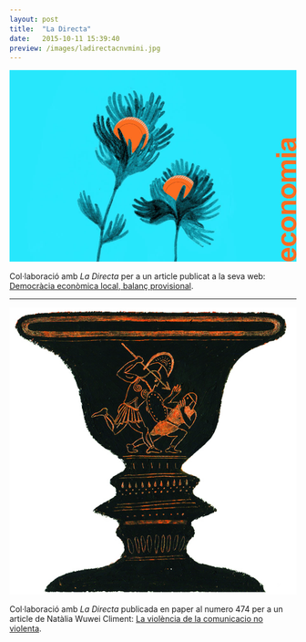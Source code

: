 ```yaml
---
layout: post
title:  "La Directa"
date:   2015-10-11 15:39:40
preview: /images/ladirectacnvmini.jpg
---
```


![Picture 1](/images/ladirectaflors.jpg)

Col·laboració amb <i> La Directa </i> per a un article publicat a la seva web: <a href="https://directa.cat/democracia-economica-local-balanc-provisional/">Democràcia econòmica local, balanç provisional</a>.

---


<img src="/images/ladirectacnv.jpg" alt="drawing" width="800">

Col·laboració amb <i> La Directa </i> publicada en paper al numero 474 per a un article  de Natàlia Wuwei Climent: <a href="https://directa.cat/la-violencia-de-la-comunicacio-no-violenta/">La violència de la comunicacio no violenta</a>.
